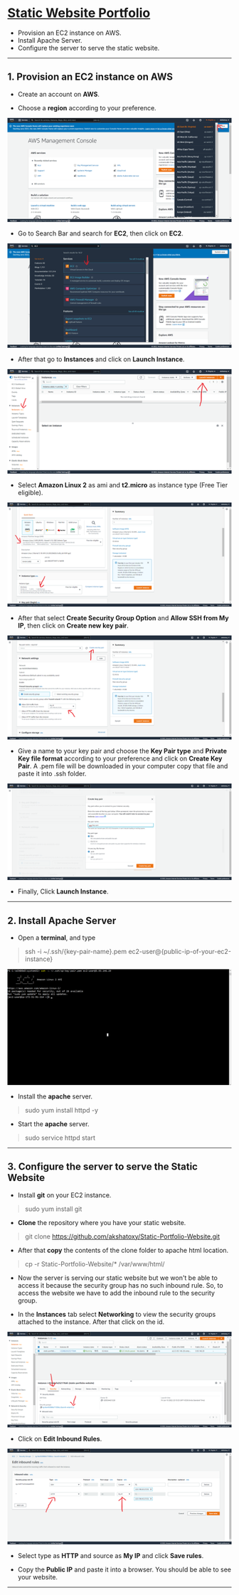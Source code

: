 # [Static Website Portfolio](https://akshatoxy.github.io/Static-Portfolio-Website/)

- Provision an EC2 instance on AWS.
- Install Apache Server.
- Configure the server to serve the static website.

***

## 1. Provision an EC2 instance on AWS

- Create an account on **AWS**.

- Choose a **region** according to your preference.
    
![alt text](/assets/img/region.png "Region")
    
- Go to Search Bar and search for **EC2**, then click on **EC2**.

![alt text](/assets/img/select.png "Select")

- After that go to **Instances** and click on **Launch Instance**.

![alt text](/assets/img/instance.png "Instance")

- Select **Amazon Linux 2** as ami and **t2.micro** as instance type (Free Tier eligible).

![alt text](/assets/img/ami.png "Ami and Instance type")

- After that select **Create Security Group Option** and **Allow SSH from My IP**, then click on **Create new key pair**.

![alt text](/assets/img/security-group.png "Security group")

- Give a name to your key pair and choose the **Key Pair type** and **Private Key file format** according to your preference and click on **Create Key Pair**. A .pem file will be downloaded in your computer copy that file and paste it into .ssh folder.

![alt text](/assets/img/key-pair.png "Key Pair")

- Finally, Click **Launch Instance**.

***

## 2. Install Apache Server

- Open a **terminal**, and type

> ssh -i ~/.ssh/{key-pair-name}.pem ec2-user@{public-ip-of-your-ec2-instance}

![alt text](/assets/img/ssh.png "SSH")

- Install the **apache** server.

> sudo yum install httpd -y

- Start the **apache** server.

> sudo service httpd start

***

## 3. Configure the server to serve the Static Website

- Install **git** on your EC2 instance.

> sudo yum install git

- **Clone** the repository where you have your static website.

> git clone https://github.com/akshatoxy/Static-Portfolio-Website.git

- After that **copy** the contents of the clone folder to apache html location.

> cp -r Static-Portfolio-Website/* /var/www/html/

- Now the server is serving our static website but we won't be able to access it because the security group has no such inbound rule. So, to access the website we have to add the inbound rule to the security group.

- In the **Instances** tab select **Networking** to view the security groups attached to the instance. After that click on the id.

![alt text](/assets/img/security-group-2.png "Security group")

- Click on **Edit Inbound Rules**.

![alt text](/assets/img/inbound-rules.png "Inbound Rules")

- Select type as **HTTP** and source as **My IP** and click **Save rules**.

- Copy the **Public IP** and paste it into a browser. You should be able to see your website.

***
